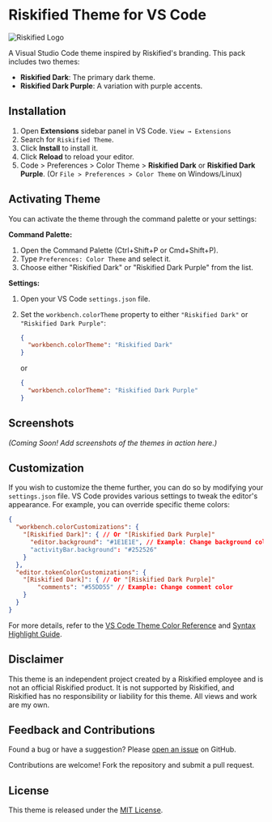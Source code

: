 # Riskified Theme for VS Code

![Riskified Logo](https://cdn.prod.website-files.com/650ab8997a4c369432cfd6c6/6513d81fc2c42abfdec205c0_logo%20positive.png)

A Visual Studio Code theme inspired by Riskified's branding. This pack includes two themes:

*   **Riskified Dark**: The primary dark theme.
*   **Riskified Dark Purple**: A variation with purple accents.

## Installation

1.  Open **Extensions** sidebar panel in VS Code. `View → Extensions`
2.  Search for `Riskified Theme`.
3.  Click **Install** to install it.
4.  Click **Reload** to reload your editor.
5.  Code > Preferences > Color Theme > **Riskified Dark** or **Riskified Dark Purple**.
    (Or `File > Preferences > Color Theme` on Windows/Linux)

## Activating Theme

You can activate the theme through the command palette or your settings:

**Command Palette:**

1.  Open the Command Palette (Ctrl+Shift+P or Cmd+Shift+P).
2.  Type `Preferences: Color Theme` and select it.
3.  Choose either "Riskified Dark" or "Riskified Dark Purple" from the list.

**Settings:**

1.  Open your VS Code `settings.json` file.
2.  Set the `workbench.colorTheme` property to either `"Riskified Dark"` or `"Riskified Dark Purple"`:

    ```json
    {
      "workbench.colorTheme": "Riskified Dark"
    }
    ```
    or
    ```json
    {
      "workbench.colorTheme": "Riskified Dark Purple"
    }
    ```

## Screenshots

*(Coming Soon! Add screenshots of the themes in action here.)*

## Customization

If you wish to customize the theme further, you can do so by modifying your `settings.json` file. VS Code provides various settings to tweak the editor's appearance. For example, you can override specific theme colors:

```json
{
  "workbench.colorCustomizations": {
    "[Riskified Dark]": { // Or "[Riskified Dark Purple]"
      "editor.background": "#1E1E1E", // Example: Change background color
      "activityBar.background": "#252526"
    }
  },
  "editor.tokenColorCustomizations": {
    "[Riskified Dark]": { // Or "[Riskified Dark Purple]"
        "comments": "#55DD55" // Example: Change comment color
    }
  }
}
```

For more details, refer to the [VS Code Theme Color Reference](https://code.visualstudio.com/api/references/theme-color) and [Syntax Highlight Guide](https://code.visualstudio.com/api/language-extensions/syntax-highlight-guide).

## Disclaimer

This theme is an independent project created by a Riskified employee and is not an official Riskified product. It is not supported by Riskified, and Riskified has no responsibility or liability for this theme. All views and work are my own.

## Feedback and Contributions

Found a bug or have a suggestion? Please [open an issue](https://github.com/your-github-username/riskified-vscode-theme/issues) on GitHub.

Contributions are welcome! Fork the repository and submit a pull request.

## License

This theme is released under the [MIT License](LICENSE).
